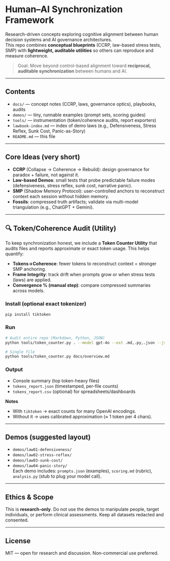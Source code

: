 # Human–AI Synchronization Framework

Research-driven concepts exploring cognitive alignment between human decision systems and AI governance architectures.  
This repo combines **conceptual blueprints** (CCRP, law-based stress tests, SMP) with **lightweight, auditable utilities** so others can reproduce and measure coherence.

> Goal: Move beyond control-based alignment toward **reciprocal, auditable synchronization** between humans and AI.

---

## Contents

- `docs/` — concept notes (CCRP, laws, governance optics), playbooks, audits
- `demos/` — tiny, runnable examples (prompt sets, scoring guides)
- `tools/` — instrumentation (token/coherence audits, report exporters)
- `lawbook-index.md` — index of demo laws (e.g., Defensiveness, Stress Reflex, Sunk Cost, Panic-as-Story)
- `README.md` — this file

---

## Core Ideas (very short)

- **CCRP** (Collapse → Coherence → Rebuild): design governance for paradox + failure, not against it.  
- **Law-based Demos**: small tests that probe predictable failure modes (defensiveness, stress reflex, sunk cost, narrative panic).  
- **SMP** (Shadow Memory Protocol): user-controlled anchors to reconstruct context each session without hidden memory.  
- **Fossils**: compressed truth artifacts; validate via multi-model triangulation (e.g., ChatGPT + Gemini).

---

## 🔍 Token/Coherence Audit (Utility)

To keep synchronization honest, we include a **Token Counter Utility** that audits files and reports approximate or exact token usage.
This helps quantify:
- **Tokens→Coherence**: fewer tokens to reconstruct context = stronger SMP anchoring.
- **Frame Integrity**: track drift when prompts grow or when stress tests (laws) are applied.
- **Convergence % (manual step)**: compare compressed summaries across models.

### Install (optional exact tokenizer)
```bash
pip install tiktoken
```

### Run
```bash
# Audit entire repo (Markdown, Python, JSON)
python tools/token_counter.py . --model gpt-4o --ext .md,.py,.json --json tokens_report.json

# Single file
python tools/token_counter.py docs/overview.md
```

### Output
- Console summary (top token-heavy files)
- `tokens_report.json` (timestamped, per-file counts)
- `tokens_report.csv` (optional) for spreadsheets/dashboards

**Notes**
- With `tiktoken` → exact counts for many OpenAI encodings.  
- Without it → uses calibrated approximation (≈ 1 token per 4 chars).

---

## Demos (suggested layout)

- `demos/law01-defensiveness/`  
- `demos/law02-stress-reflex/`  
- `demos/law03-sunk-cost/`  
- `demos/law04-panic-story/`  
Each demo includes: `prompts.json` (examples), `scoring.md` (rubric), `analysis.py` (stub to plug your model call).

---

## Ethics & Scope

This is **research-only**. Do not use the demos to manipulate people, target individuals, or perform clinical assessments. Keep all datasets redacted and consented.

---

## License

MIT — open for research and discussion. Non-commercial use preferred.
